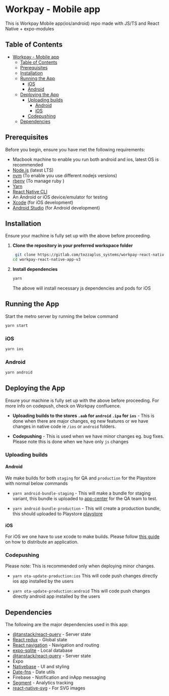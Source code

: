 # Workpay - Mobile app

This is Workpay Mobile app(ios/android) repo made with JS/TS and React Native + expo-modules

## Table of Contents

- [Workpay - Mobile app](#workpay---mobile-app)
  - [Table of Contents](#table-of-contents)
  - [Prerequisites](#prerequisites)
  - [Installation](#installation)
  - [Running the App](#running-the-app)
    - [iOS](#ios)
    - [Android](#android)
  - [Deploying the App](#deploying-the-app)
    - [Uploading builds](#uploading-builds)
      - [Android](#android-1)
      - [iOS](#ios-1)
    - [Codepushing](#codepushing)
  - [Dependencies](#dependencies)

## Prerequisites

Before you begin, ensure you have met the following requirements:

- Macbook machine to enable you run both android and ios, latest OS is recommended
- [Node.js](https://nodejs.org/) (latest LTS)
- [nvm](https://github.com/nvm-sh/nvm) (To enable you use different nodejs versions)
- [rbenv](https://github.com/rbenv/rbenv) (To manage ruby )
- [Yarn](https://classic.yarnpkg.com/en/docs/install/)
- [React Native CLI](https://reactnative.dev/docs/environment-setup)
- An Android or iOS device/emulator for testing
- [Xcode](https://developer.apple.com/xcode/) (for iOS development)
- [Android Studio](https://developer.android.com/studio) (for Android development)

## Installation

Ensure your machine is fully set up with the above before proceeding.

1. **Clone the repository in your preferred workspace folder**

   ```sh
    git clone https://gitlab.com/tozzaplus_systems/workpay-react-native-app-v3.git
   cd workpay-react-native-app-v3
   ```

2. **Install dependencies**
   ```sh
   yarn
   ```
   The above will install necessary js dependencies and pods for iOS

## Running the App

Start the metro server by running the below command

```sh
yarn start
```

### iOS

```sh
yarn ios
```

### Android

```sh
yarn android
```

## Deploying the App

Ensure your machine is fully set up with the above before proceeding. For more info on codepush, check on Workpay confluence.

- **Uploading builds to the stores `.aab` for `android` `.ipa` for `ios`** - This is done when there are major changes, eg new features or we have changes in native code ie `/ios` or `android` folders.

- **Codepushing** - This is used when we have minor changes eg. bug fixes. Please note this is done when we have only `js` changes

### Uploading builds

#### Android

We make builds for both `staging` for QA and `production` for the Playstore with normal below commands

- `yarn android-bundle-staging` - This will make a bundle for staging variant, this bundle is uploaded to [app-center](https://appcenter.ms/apps) for the QA team to test.

- `yarn android-bundle-production` - This will create a production bundle, this should uploaded to Playstore [playstore](https://play.google.com/console/u/0/developers)

#### iOS

For iOS we one have to use xcode to make builds. Please follow [this guide](https://developer.apple.com/documentation/xcode/distributing-your-app-for-beta-testing-and-releases) on how to distribute an application.

### Codepushing

Please note: This is recommended only when deploying minor changes.

- `yarn ota-update-production:ios` This will code push changes directly ios app installed by the users

- `yarn ota-update-production:android` This will code push changes directly android app installed by the users

## Dependencies

The following are the major dependencies used in this app:

- [@tanstack/react-query](https://www.npmjs.com/package/@tanstack/react-query) - Server state
- [React redux](https://www.npmjs.com/package/react-redux) - Global state
- [React navigation](https://reactnavigation.org/) - Navigation and routing
- [expo-sqlite](https://www.npmjs.com/package/expo-sqlite) - Local database
- [@tanstack/react-query](https://www.npmjs.com/package/@tanstack/react-query) - Server state
- Expo
- [Nativebase](https://nativebase.io/) - UI and styling
- [Date-fns](https://date-fns.org/) - Date utils
- Firebase - Notification and inApp messaging
- [Segment](https://www.npmjs.com/package/@segment/analytics-react-native) - Analytics tracking
- [react-native-svg](https://www.npmjs.com/package/react-native-svg) - For SVG images
